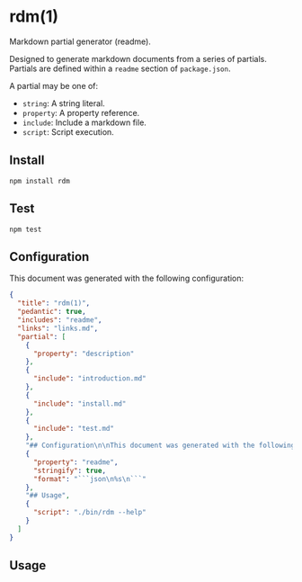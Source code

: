 rdm(1)
======

Markdown partial generator (readme).

Designed to generate markdown documents from a series of partials. Partials are defined within a `readme` section of `package.json`.

A partial may be one of:

* `string`: A string literal.
* `property`: A property reference.
* `include`: Include a markdown file.
* `script`: Script execution.

## Install

```
npm install rdm
```

## Test

```
npm test
```

## Configuration

This document was generated with the following configuration:

```json
{
  "title": "rdm(1)",
  "pedantic": true,
  "includes": "readme",
  "links": "links.md",
  "partial": [
    {
      "property": "description"
    },
    {
      "include": "introduction.md"
    },
    {
      "include": "install.md"
    },
    {
      "include": "test.md"
    },
    "## Configuration\n\nThis document was generated with the following configuration:",
    {
      "property": "readme",
      "stringify": true,
      "format": "```json\n%s\n```"
    },
    "## Usage",
    {
      "script": "./bin/rdm --help"
    }
  ]
}
```

## Usage

